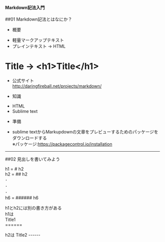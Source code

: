 #### Markdown記法入門

##01 Markdown記法とはなにか？

* 概要
 - 軽量マークアップテキスト  
 - プレインテキスト → HTML  
 # Title → \<h1>Title\</h1>
 
* 公式サイト  
http://daringfireball.net/projects/markdown/

* 知識
 - HTML
 - Sublime text
 
* 準備
 - sublime textからMarkupdownの文章をプレビューするためのパッケージをダウンロードする  
   ※パッケージ:https://packagecontrol.io/installation  

---

##02 見出しを書いてみよう

h1 = \# h2  
h2 = \## h2  
･  
･  
･  
h6 = \###### h6

h1とh2には別の書き方がある  
h1は  
Title1  
\======  

h2は
Title2
\------


 
